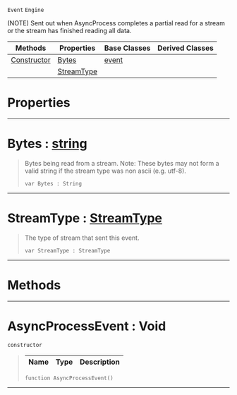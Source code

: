  `Event` `Engine`



(NOTE) Sent out when AsyncProcess completes a partial read for a stream or the stream has finished reading all data.

|Methods|Properties|Base Classes|Derived Classes|
|---|---|---|---|
|[ Constructor](https://github.com/zeroengineteam/ZeroDocs/blob/master/code_reference/class_reference/asyncprocessevent.markdown#asyncprocessevent-void)|[ Bytes](https://github.com/zeroengineteam/ZeroDocs/blob/master/code_reference/class_reference/asyncprocessevent.markdown#bytes-zero-engine-docume)|[event](https://github.com/zeroengineteam/ZeroDocs/blob/master/code_reference/class_reference/event.markdown)| |
| |[ StreamType](https://github.com/zeroengineteam/ZeroDocs/blob/master/code_reference/class_reference/asyncprocessevent.markdown#streamtype-zero-engine-d)| | |


 #  Properties


---  
 #  Bytes : [string](https://github.com/zeroengineteam/ZeroDocs/blob/master/code_reference/nada_base_types/string.markdown)

> Bytes being read from a stream. Note: These bytes may not form a valid string if the stream type was non ascii (e.g. utf-8).
> ``` lang=cpp, name=Nada
> var Bytes : String


---  
 #  StreamType : [StreamType](https://github.com/zeroengineteam/ZeroDocs/blob/master/code_reference/enum_reference.markdown#streamtype)

> The type of stream that sent this event.
> ``` lang=cpp, name=Nada
> var StreamType : StreamType


---  
 #  Methods


---  
 #  AsyncProcessEvent : Void

 `constructor`

> 
> |Name|Type|Description|
> |---|---|---|
> ``` lang=cpp, name=Nada
> function AsyncProcessEvent()
> ``` 


---  
 

 